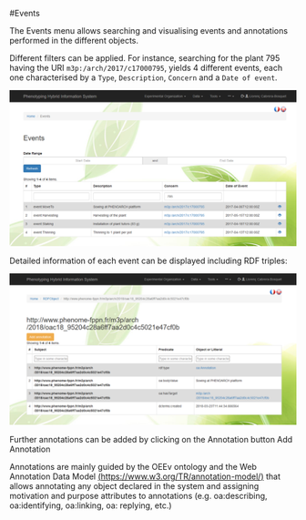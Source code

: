 #Events 

The Events menu allows searching and visualising events and annotations performed in the different objects.

Different filters can be applied. For instance, searching for the plant 795 having the URI `m3p:/arch/2017/c17000795`, yields 4 different events, each one characterised by a `Type`, `Description`, `Concern` and a `Date of event`.

![](img/events2.png)

Detailed information of each event can be displayed including RDF triples:

![](img/events3.png)

Further annotations can be added by clicking on the Annotation button <span class="btn btn-warning">Add Annotation</span> 

Annotations are mainly guided by the OEEv ontology and the Web Annotation Data Model [(https://www.w3.org/TR/annotation-model/)](https://www.w3.org/TR/annotation-model/) that allows annotating any object declared in the system and assigning motivation and purpose attributes to annotations (e.g. oa:describing, oa:identifying, oa:linking, oa: replying, etc.)
